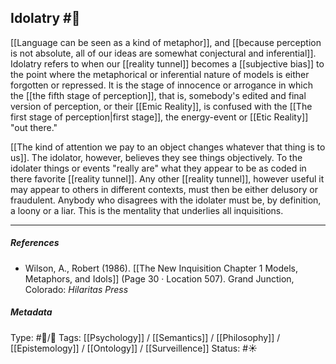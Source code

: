 ## Idolatry  #🧠 

[[Language can be seen as a kind of metaphor]], and [[because perception is not absolute, all of our ideas are somewhat conjectural and inferential]]. Idolatry refers to when our [[reality tunnel]] becomes a [[subjective bias]] to the point where the metaphorical or inferential nature of models is either forgotten or repressed. It is the stage of innocence or arrogance in which the [[the fifth stage of perception]], that is, somebody's edited and final version of perception, or their [[Emic Reality]], is confused with the [[The first stage of perception|first stage]], the energy-event or [[Etic Reality]] "out there."

[[The kind of attention we pay to an object changes whatever that thing is to us]]. The idolator, however, believes they see things objectively. To the idolater things or events "really are" what they appear to be as coded in there favorite [[reality tunnel]]. Any other [[reality tunnel]], however useful it may appear to others in different contexts, must then be either delusory or fraudulent. Anybody who disagrees with the idolater must be, by definition, a loony or a liar. This is the mentality that underlies all inquisitions. 

___

##### References

- Wilson, A., Robert (1986). [[The New Inquisition Chapter 1 Models, Metaphors, and Idols]] (Page 30 · Location 507). Grand Junction, Colorado: _Hilaritas Press_

##### Metadata

Type: #🔵/🔵 
Tags: [[Psychology]] / [[Semantics]] / [[Philosophy]] / [[Epistemology]] / [[Ontology]] / [[Surveillence]]
Status: #☀️ 